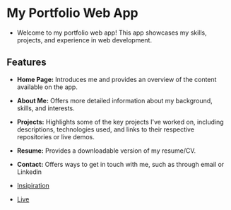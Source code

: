 # My Portfolio Web App

- Welcome to my portfolio web app! This app showcases my skills, projects, and experience in web development.

## Features

- **Home Page:** Introduces me and provides an overview of the content available on the app.
- **About Me:** Offers more detailed information about my background, skills, and interests.
- **Projects:** Highlights some of the key projects I've worked on, including descriptions, technologies used, and links to their respective repositories or live demos.
- **Resume:** Provides a downloadable version of my resume/CV.
- **Contact:** Offers ways to get in touch with me, such as through email or Linkedin


- [Insipiration](https://www.behance.net/gallery/124943121/Portfolio?tracking_source=search_projects%7Cportfolio%20designer&)

- [Live](https://tinyurl.com/Pranavdave18)
